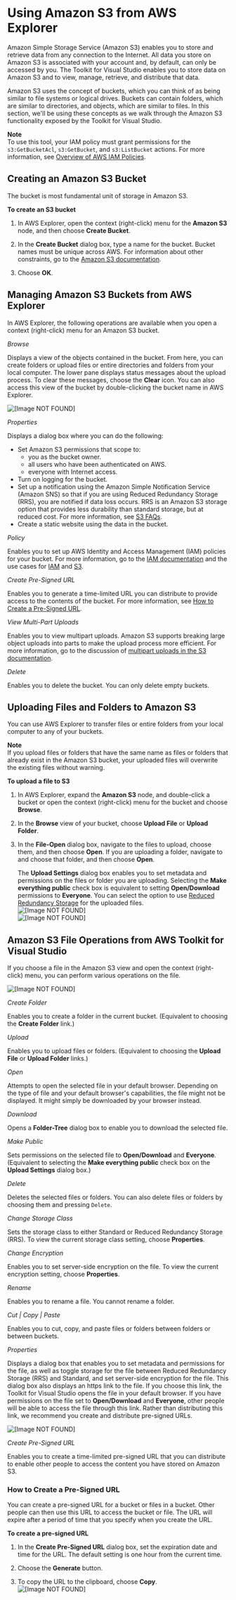 # Using Amazon S3 from AWS Explorer<a name="tkv-s3"></a>

Amazon Simple Storage Service \(Amazon S3\) enables you to store and retrieve data from any connection to the Internet\. All data you store on Amazon S3 is associated with your account and, by default, can only be accessed by you\. The Toolkit for Visual Studio enables you to store data on Amazon S3 and to view, manage, retrieve, and distribute that data\.

Amazon S3 uses the concept of buckets, which you can think of as being similar to file systems or logical drives\. Buckets can contain folders, which are similar to directories, and objects, which are similar to files\. In this section, we'll be using these concepts as we walk through the Amazon S3 functionality exposed by the Toolkit for Visual Studio\.

**Note**  
To use this tool, your IAM policy must grant permissions for the `s3:GetBucketAcl`, `s3:GetBucket`, and `s3:ListBucket` actions\. For more information, see [Overview of AWS IAM Policies](https://docs.aws.amazon.com/IAM/latest/UserGuide/PoliciesOverview.html)\.

## Creating an Amazon S3 Bucket<a name="create-s3-bucket"></a>

The bucket is most fundamental unit of storage in Amazon S3\.

 **To create an S3 bucket** 

1. In AWS Explorer, open the context \(right\-click\) menu for the **Amazon S3** node, and then choose **Create Bucket**\.

1. In the **Create Bucket** dialog box, type a name for the bucket\. Bucket names must be unique across AWS\. For information about other constraints, go to the [Amazon S3 documentation](https://docs.aws.amazon.com/AmazonS3/latest/dev/BucketRestrictions.html)\.

1. Choose **OK**\.

## Managing Amazon S3 Buckets from AWS Explorer<a name="managing-s3-buckets"></a>

In AWS Explorer, the following operations are available when you open a context \(right\-click\) menu for an Amazon S3 bucket\.

 *Browse* 

Displays a view of the objects contained in the bucket\. From here, you can create folders or upload files or entire directories and folders from your local computer\. The lower pane displays status messages about the upload process\. To clear these messages, choose the **Clear** icon\. You can also access this view of the bucket by double\-clicking the bucket name in AWS Explorer\.

![\[Image NOT FOUND\]](http://docs.aws.amazon.com/toolkit-for-visual-studio/latest/user-guide/images/tkv-s3-bucket-browse-empty.png)

 *Properties* 

Displays a dialog box where you can do the following:
+ Set Amazon S3 permissions that scope to:
  + you as the bucket owner\.
  + all users who have been authenticated on AWS\.
  + everyone with Internet access\.
+ Turn on logging for the bucket\.
+ Set up a notification using the Amazon Simple Notification Service \(Amazon SNS\) so that if you are using Reduced Redundancy Storage \(RRS\), you are notified if data loss occurs\. RRS is an Amazon S3 storage option that provides less durability than standard storage, but at reduced cost\. For more information, see [S3 FAQs](https://aws.amazon.com/s3/faqs/#What_is_RRS)\.
+ Create a static website using the data in the bucket\.

 *Policy* 

Enables you to set up AWS Identity and Access Management \(IAM\) policies for your bucket\. For more information, go to the [IAM documentation](https://docs.aws.amazon.com/IAM/latest/UserGuide/IAM_Overview.html) and the use cases for [IAM](https://docs.aws.amazon.com/IAM/latest/UserGuide/IAM_UseCases.html) and [S3](https://docs.aws.amazon.com/AmazonS3/latest/dev/AccessPolicyLanguage_UseCases_s3_a.html)\.

 *Create Pre\-Signed URL* 

Enables you to generate a time\-limited URL you can distribute to provide access to the contents of the bucket\. For more information, see [How to Create a Pre\-Signed URL](#s3-pre-sign-create)\.

 *View Multi\-Part Uploads* 

Enables you to view multipart uploads\. Amazon S3 supports breaking large object uploads into parts to make the upload process more efficient\. For more information, go to the discussion of [multipart uploads in the S3 documentation](https://docs.aws.amazon.com/AmazonS3/latest/dev/uploadobjusingmpu.html)\.

 *Delete* 

Enables you to delete the bucket\. You can only delete empty buckets\.

## Uploading Files and Folders to Amazon S3<a name="upload-s3-files"></a>

You can use AWS Explorer to transfer files or entire folders from your local computer to any of your buckets\.

**Note**  
If you upload files or folders that have the same name as files or folders that already exist in the Amazon S3 bucket, your uploaded files will overwrite the existing files without warning\.

 **To upload a file to S3** 

1. In AWS Explorer, expand the **Amazon S3** node, and double\-click a bucket or open the context \(right\-click\) menu for the bucket and choose **Browse**\.

1. In the **Browse** view of your bucket, choose **Upload File** or **Upload Folder**\.

1. In the **File\-Open** dialog box, navigate to the files to upload, choose them, and then choose **Open**\. If you are uploading a folder, navigate to and choose that folder, and then choose **Open**\.

   The **Upload Settings** dialog box enables you to set metadata and permissions on the files or folder you are uploading\. Selecting the **Make everything public** check box is equivalent to setting **Open/Download** permissions to **Everyone**\. You can select the option to use [Reduced Redundancy Storage](https://aws.amazon.com/s3/faqs/#What_is_RRS) for the uploaded files\.  
![\[Image NOT FOUND\]](http://docs.aws.amazon.com/toolkit-for-visual-studio/latest/user-guide/images/tkv-s3-file-upload.png)  
![\[Image NOT FOUND\]](http://docs.aws.amazon.com/toolkit-for-visual-studio/latest/user-guide/images/tkv-s3-file-upload-complete.png)

## Amazon S3 File Operations from AWS Toolkit for Visual Studio<a name="tkv-s3-file-ops"></a>

If you choose a file in the Amazon S3 view and open the context \(right\-click\) menu, you can perform various operations on the file\.

![\[Image NOT FOUND\]](http://docs.aws.amazon.com/toolkit-for-visual-studio/latest/user-guide/images/tkv-s3-file-ops-menu.png)

 *Create Folder* 

Enables you to create a folder in the current bucket\. \(Equivalent to choosing the **Create Folder** link\.\)

 *Upload* 

Enables you to upload files or folders\. \(Equivalent to choosing the **Upload File** or **Upload Folder** links\.\)

 *Open* 

Attempts to open the selected file in your default browser\. Depending on the type of file and your default browser's capabilities, the file might not be displayed\. It might simply be downloaded by your browser instead\.

 *Download* 

Opens a **Folder\-Tree** dialog box to enable you to download the selected file\.

 *Make Public* 

Sets permissions on the selected file to **Open/Download** and **Everyone**\. \(Equivalent to selecting the **Make everything public** check box on the **Upload Settings** dialog box\.\)

 *Delete* 

Deletes the selected files or folders\. You can also delete files or folders by choosing them and pressing `Delete`\.

 *Change Storage Class* 

Sets the storage class to either Standard or Reduced Redundancy Storage \(RRS\)\. To view the current storage class setting, choose **Properties**\.

 *Change Encryption* 

Enables you to set server\-side encryption on the file\. To view the current encryption setting, choose **Properties**\.

 *Rename* 

Enables you to rename a file\. You cannot rename a folder\.

 *Cut \| Copy \| Paste* 

Enables you to cut, copy, and paste files or folders between folders or between buckets\.

 *Properties* 

Displays a dialog box that enables you to set metadata and permissions for the file, as well as toggle storage for the file between Reduced Redundancy Storage \(RRS\) and Standard, and set server\-side encryption for the file\. This dialog box also displays an https link to the file\. If you choose this link, the Toolkit for Visual Studio opens the file in your default browser\. If you have permissions on the file set to **Open/Download** and **Everyone**, other people will be able to access the file through this link\. Rather than distributing this link, we recommend you create and distribute pre\-signed URLs\.

![\[Image NOT FOUND\]](http://docs.aws.amazon.com/toolkit-for-visual-studio/latest/user-guide/images/tkv-s3-properties-file.png)

 *Create Pre\-Signed URL* 

Enables you to create a time\-limited pre\-signed URL that you can distribute to enable other people to access the content you have stored on Amazon S3\.

### How to Create a Pre\-Signed URL<a name="s3-pre-sign-create"></a>

You can create a pre\-signed URL for a bucket or files in a bucket\. Other people can then use this URL to access the bucket or file\. The URL will expire after a period of time that you specify when you create the URL\.

 **To create a pre\-signed URL** 

1. In the **Create Pre\-Signed URL** dialog box, set the expiration date and time for the URL\. The default setting is one hour from the current time\.

1. Choose the **Generate** button\.

1. To copy the URL to the clipboard, choose **Copy**\.  
![\[Image NOT FOUND\]](http://docs.aws.amazon.com/toolkit-for-visual-studio/latest/user-guide/images/tkv-s3-presigned-url.png)